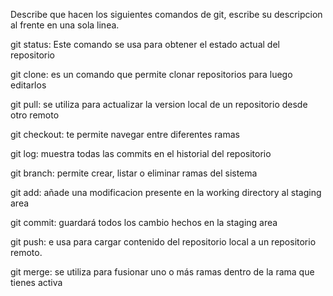 Describe que hacen los siguientes comandos de git, escribe su descripcion al frente en una sola linea.

git status: Este comando se usa para obtener el estado actual del repositorio

git clone: es un comando que permite clonar repositorios para luego editarlos

git pull: se utiliza para actualizar la version local de un repositorio desde otro remoto

git checkout: te permite navegar entre diferentes ramas

git log: muestra todas las commits en el historial del repositorio

git branch: permite crear, listar o eliminar ramas del sistema

git add: añade una modificacion presente en la working directory al staging area

git commit: guardará todos los cambio hechos en la staging area

git push: e usa para cargar contenido del repositorio local a un repositorio remoto.

git merge: se utiliza para fusionar uno o más ramas dentro de la rama que tienes activa
